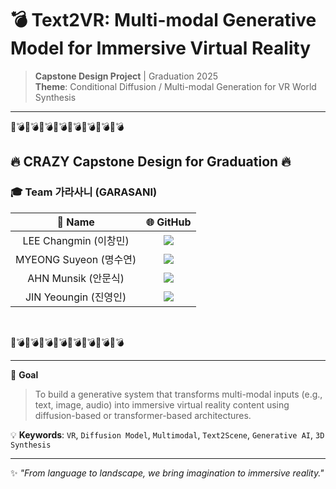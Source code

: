 # 💣 Text2VR: Multi-modal Generative Model for Immersive Virtual Reality  
> **Capstone Design Project** | Graduation 2025  
> **Theme**: Conditional Diffusion / Multi-modal Generation for VR World Synthesis

---

🧨💣🧨💣🧨💣🧨💣🧨💣🧨💣🧨💣🧨💣  
## 🔥 CRAZY Capstone Design for Graduation 🔥  
### 🎓 Team 가라사니 (GARASANI)

| 👤 Name | 🌐 GitHub |
|:--------:|:--------:|
| LEE Changmin (이창민) | <img src="https://img.shields.io/badge/GitHub-LeeChangmin0310-181717?style=flat&logo=GitHub&logoColor=white"> |
| MYEONG Suyeon (명수연) | <img src="https://img.shields.io/badge/GitHub-suyeonmyeong-181717?style=flat&logo=GitHub&logoColor=white"> |
| AHN Munsik (안문식) | <img src="https://img.shields.io/badge/GitHub-dalsik-181717?style=flat&logo=GitHub&logoColor=white"> |
| JIN Yeoungin (진영인) | <img src="https://img.shields.io/badge/GitHub-0in11-181717?style=flat&logo=GitHub&logoColor=white"> |
<br/>

🧨💣🧨💣🧨💣🧨💣🧨💣🧨💣🧨💣🧨💣  

---

🎯 **Goal**  
> To build a generative system that transforms multi-modal inputs (e.g., text, image, audio) into immersive virtual reality content using diffusion-based or transformer-based architectures.

💡 **Keywords**: `VR`, `Diffusion Model`, `Multimodal`, `Text2Scene`, `Generative AI`, `3D Synthesis`

---

✨ *"From language to landscape, we bring imagination to immersive reality."*
